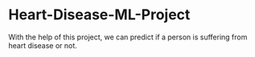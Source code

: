 # Heart-Disease-ML-Project
With the help of this project, we can predict if a person is suffering from heart disease or not.
